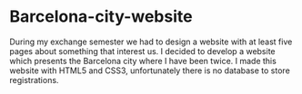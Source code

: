 # Barcelona-city-website
During my exchange semester we had to design a website with at least five pages about something that interest us. I decided to develop a website which presents the Barcelona city where I have been twice. I made this website with HTML5 and CSS3, unfortunately there is no database to store registrations.
